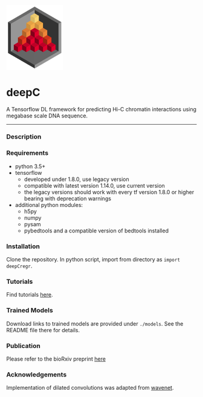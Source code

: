 <img src="docs/logo_1_transparent.png" width="150">

# deepC
A Tensorflow DL framework for predicting Hi-C chromatin interactions using megabase scale DNA sequence.

-------------------------------------------------------------------------------

### Description



### Requirements

  * python 3.5+
  * tensorflow
    * developed under 1.8.0, use legacy version
    * compatible with latest version 1.14.0, use current version
    * the legacy versions should work with every tf version 1.8.0 or higher bearing with deprecation warnings
  * additional python modules:
    * h5py
    * numpy
    * pysam
    * pybedtools and a compatible version of bedtools installed

### Installation

Clone the repository. In python script, import from directory as `import deepCregr`.

### Tutorials

Find tutorials [here](./tutorials).

### Trained Models

Download links to trained models are provided under `./models`. See the README
file there for details.

### Publication

Please refer to the bioRxiv preprint [here](https://www.biorxiv.org/content/10.1101/724005v1)

### Acknowledgements

Implementation of dilated convolutions was adapted from [wavenet](https://github.com/ibab/tensorflow-wavenet).
